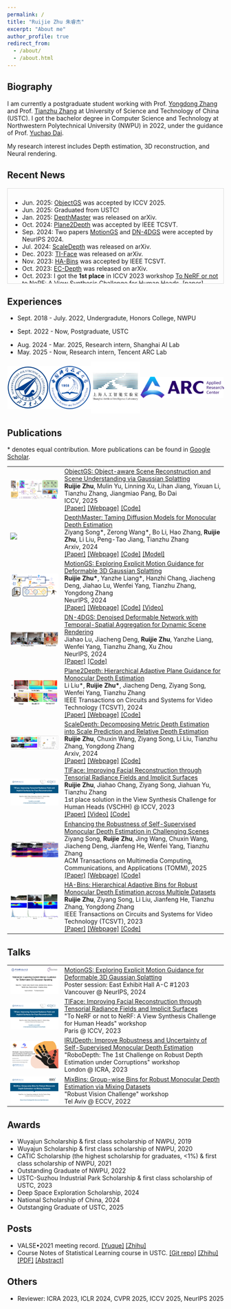 ```yaml
---
permalink: /
title: "Ruijie Zhu 朱睿杰"
excerpt: "About me"
author_profile: true
redirect_from: 
  - /about/
  - /about.html
---
```


## Biography

I am currently a postgraduate student working with Prof. [Yongdong Zhang](https://scholar.google.com/citations?user=hxGs4ukAAAAJ&hl) and Prof. [Tianzhu Zhang](http://staff.ustc.edu.cn/~tzzhang/) at University of Science and Technology of China (USTC). 
I got the bachelor degree in Computer Science and Technology at Northwestern Polytechnical University (NWPU) in 2022, under the guidance of Prof. [Yuchao Dai](https://scholar.google.com/citations?user=fddAbqsAAAAJ&hl).

My research interest includes Depth estimation, 3D reconstruction, and Neural rendering. 

## Recent News

<div style="border: 1px solid #ddd; padding: 10px; height: 200px; overflow-y: scroll;">
  <ul>
    <li>Jun. 2025: <a href="">ObjectGS</a> was accepted by ICCV 2025.</li>
    <li>Jun. 2025: Graduated from USTC!</li>
    <li>Jan. 2025: <a href="https://indu1ge.github.io/DepthMaster_page/">DepthMaster</a> was released on arXiv.</li>
    <li>Oct. 2024: <a href="https://ruijiezhu94.github.io/plane2depth_page/">Plane2Depth</a> was accepted by IEEE TCSVT.</li>  
    <li>Sep. 2024: Two papers <a href="https://ruijiezhu94.github.io/MotionGS_page">MotionGS</a> and <a href="https://arxiv.org/abs/2410.13607">DN-4DGS</a> were accepted by NeurIPS 2024.</li>
    <li>Jul. 2024: <a href="https://ruijiezhu94.github.io/ScaleDepth">ScaleDepth</a> was released on arXiv.</li>
    <li>Dec. 2023: <a href="https://arxiv.org/abs/2312.09527">TI-Face</a> was released on arXiv.</li>
    <li>Nov. 2023: <a href="https://ruijiezhu94.github.io/HABins_TCSVT2023">HA-Bins</a> was accepted by IEEE TCSVT.</li>
    <li>Oct. 2023: <a href="https://ruijiezhu94.github.io/ERDepth_page">EC-Depth</a> was released on arXiv.</li>
    <li>Oct. 2023: I got the <strong>1st place</strong> in ICCV 2023 workshop <a href="https://sites.google.com/view/vschh/home">To NeRF or not to NeRF: A View Synthesis Challenge for Human Heads</a>. <a href="https://openaccess.thecvf.com/content/ICCV2023W/RHWC/papers/Jang_VSCHH_2023_A_Benchmark_for_the_View_Synthesis_Challenge_of_ICCVW_2023_paper.pdf">[paper]</a> <a href="https://youtu.be/QRuVvtpoeVM">[video]</a></li>
    <li>June 2023: I got the <strong>1st place</strong> on RoboDepth competition <a href="https://codalab.lisn.upsaclay.fr/competitions/9418#results">Track1</a> (self-supervised monocular depth estimation) and the <strong>2nd place</strong> on <a href="https://codalab.lisn.upsaclay.fr/competitions/9821#results">Track2</a> (fully-supervised monocular depth estimation) in ICRA 2023. <a href="https://arxiv.org/pdf/2307.15061">[paper]</a> <a href="https://youtu.be/C97J5SDXmZc?list=PLxxrIfcH-qBGZ6x_e1AT2_YnAxiHIKtkB&t=2767">[video]</a></li>
    <li>Oct. 2022: I got <strong>2nd place</strong> on Monocular Depth Estimation leaderboard in ECCV2022 workshop: <a href="http://www.robustvision.net/leaderboard.php?benchmark=depth">Robust Vision Challenge 2022</a>. <a href="https://youtu.be/8ZwiSUYNJiI">[video]</a></li>
  </ul>
</div>


## Experiences

- Sept. 2018 - July. 2022, Undergradute, Honors College, NWPU
<!-- - July.2019 - Aug.2019, Visiting Student, University of Oxford -->
<!-- - July. 2020 - Sept. 2020, Software Development Intern, Huawei -->
<!-- - April.2021 - July.2021, Reinforcement Learining Research Online, University of Cambridge -->
- Sept. 2022 - Now, Postgraduate, USTC
<!-- - Jan. 2024 - Apr. 2024, Algorithm devolopment intern, SenseTime Inc. -->
- Aug. 2024 - Mar. 2025, Research intern, Shanghai AI Lab
- May. 2025 - Now, Research intern, Tencent ARC Lab


<div class="logo" style="display: flex; justify-content: space-around; align-items: center;">
  <a href="https://en.nwpu.edu.cn/"><img src="images/logo_NWPU.png" alt="NWPU" style="height: 100px; width: auto;"></a>
  <!-- <a href="https://www.huawei.com/en/"><img src="images/logo_HUAWEI.jpeg" alt="HUAWEI" style="height: 100px; width: auto;"></a> -->
  <a href="https://en.ustc.edu.cn/"><img src="images/logo_USTC.png" alt="USTC" style="height: 100px; width: auto;"></a>
  <!-- <a href="https://www.sensetime.com/"><img src="images/logo_SenseTime.png" alt="SenseTime" style="height: 100px; width: auto;"></a> -->
  <a href="https://www.shlab.org.cn/"><img src="images/logo_AILab.jpeg" alt="Shanghai AILab" style="height: 120px; width: auto;"></a>
  <a href="https://arc.tencent.com/en/index"><img src="images/logo_ARCLab.png" alt="Tencent ARCLab" style="height: 50px; width: auto;"></a>
</div>


## Publications


\* denotes equal contribution. More publications can be found in <a href="https://scholar.google.com/citations?user=6uuAEdkAAAAJ&hl=en">Google Scholar</a>.


<table style="border-collapse: collapse; border: none;">

  <tr style="border: none;">
    <td style="align-items:center; width: 25%; border: none;">
      <img src="images/2025-iccv-objectgs.jpg" style="vertical-align:middle"/>
    </td>
    <td style="align-items:center; border: none;">
      <a href="">ObjectGS: Object-aware Scene Reconstruction and Scene Understanding via Gaussian Splatting</a>
      <br><b>Ruijie Zhu</b>, Mulin Yu, Linning Xu, Lihan Jiang, Yixuan Li, Tianzhu Zhang, Jiangmiao Pang, Bo Dai
      <br> ICCV, 2025
      <br> 
      <a href="">[Paper]</a>
      <a href="">[Webpage]</a>
      <a href="">[Code]</a>
    </td>
  </tr>

  <tr style="border: none;">
    <td style="align-items:center; width: 25%; border: none;">
      <img src="images/2025-arxiv-depthmaster.png" style="vertical-align:middle"/>
    </td>
    <td style="align-items:center; border: none;">
      <a href="https://indu1ge.github.io/DepthMaster_page/">DepthMaster: Taming Diffusion Models for Monocular Depth Estimation</a>
      <br>Ziyang Song*, Zerong Wang*, Bo Li, Hao Zhang, <b>Ruijie Zhu</b>, Li Liu, Peng-Tao Jiang, Tianzhu Zhang
      <br> Arxiv, 2024
      <br> 
      <a href="https://arxiv.org/abs/2501.02576">[Paper]</a>
      <a href="https://indu1ge.github.io/DepthMaster_page/">[Webpage]</a>
      <a href="https://github.com/indu1ge/DepthMaster">[Code]</a>
      <a href="https://huggingface.co/zysong212/DepthMaster">[Model]</a>
    </td>
  </tr>

  <tr style="border: none;">
    <td style="align-items:center; width: 25%; border: none;">
      <img src="images/2024-nips-motiongs.png" style="vertical-align:middle"/>
    </td>
    <td style="align-items:center; border: none;">
      <a href="https://ruijiezhu94.github.io/MotionGS_page">MotionGS: Exploring Explicit Motion Guidance for Deformable 3D Gaussian Splatting</a>
      <br><b>Ruijie Zhu*</b>, Yanzhe Liang*, Hanzhi Chang, Jiacheng Deng, Jiahao Lu, Wenfei Yang, Tianzhu Zhang, Yongdong Zhang
      <br> NeurIPS, 2024
      <br> 
      <a href="https://arxiv.org/abs/2410.07707">[Paper]</a>
      <a href="https://ruijiezhu94.github.io/MotionGS_page">[Webpage]</a>
      <a href="https://github.com/RuijieZhu94/MotionGS">[Code]</a>
      <a href="https://www.youtube.com/watch?v=25DgViuuKFI">[Video]</a>
    </td>
  </tr>


  <tr style="border: none;">
    <td style="align-items:center; width: 25%; border: none;">
      <img src="images/2024-nips-dn4dgs.png" style="vertical-align:middle"/>
    </td>
    <td style="align-items:center; border: none;">
      <a href="https://arxiv.org/abs/2410.13607">DN-4DGS: Denoised Deformable Network with Temporal-Spatial Aggregation for Dynamic Scene Rendering</a>
      <br>Jiahao Lu, Jiacheng Deng, <b>Ruijie Zhu</b>, Yanzhe Liang, Wenfei Yang, Tianzhu Zhang, Xu Zhou
      <br> NeurIPS, 2024
      <br> 
      <a href="https://arxiv.org/abs/2410.13607">[Paper]</a>
      <!-- <a href="">[Webpage]</a> -->
      <a href="https://github.com/peoplelu/DN-4DGS">[Code]</a>
    </td>
  </tr>


  <tr style="border: none;">
    <td style="align-items:center; width: 25%; border: none;">
      <img src="images/2024-arxiv-plane2depth.png" style="vertical-align:middle"/>
    </td>
    <td style="align-items:center; border: none;">
      <a href="https://ruijiezhu94.github.io/Plane2Depth">Plane2Depth: Hierarchical Adaptive Plane Guidance for Monocular Depth Estimation</a>
      <br>Li Liu*, <b>Ruijie Zhu*</b>, Jiacheng Deng, Ziyang Song, Wenfei Yang, Tianzhu Zhang
      <br> IEEE Transactions on Circuits and Systems for Video Technology (TCSVT), 2024
      <br> 
      <a href="https://ieeexplore.ieee.org/document/10711868/">[Paper]</a>
      <a href="https://ruijiezhu94.github.io/plane2depth_page">[Webpage]</a>
      <a href="https://github.com/RuijieZhu94/mmdepth/tree/main/projects/Plane2Depth">[Code]</a>
    </td>
  </tr>

  <tr style="border: none;">
    <td style="align-items:center; width: 25%; border: none;">
      <img src="images/2024-arxiv-ScaleDepth.jpg" style="vertical-align:middle"/>
    </td>
    <td style="align-items:center; border: none;">
      <a href="https://ruijiezhu94.github.io/ScaleDepth">ScaleDepth: Decomposing Metric Depth Estimation into Scale Prediction and Relative Depth Estimation</a>
      <br><b>Ruijie Zhu</b>, Chuxin Wang, Ziyang Song, Li Liu, Tianzhu Zhang, Yongdong Zhang
      <br> Arxiv, 2024
      <br> 
      <a href="https://arxiv.org/abs/2407.08187">[Paper]</a>
      <a href="https://ruijiezhu94.github.io/ScaleDepth">[Webpage]</a>
      <a href="https://github.com/RuijieZhu94/mmdepth/tree/main/projects/ScaleDepth">[Code]</a>
    </td>
  </tr>

  <tr style="border: none;">
    <td style="align-items:center; width: 25%; border: none;">
      <img src="images/2023-iccvw-TI-Face.png" style="vertical-align:middle"/>
    </td>
    <td style="align-items:center; border: none;">
      <a href="https://github.com/RuijieZhu94/TI-Face">TIFace: Improving Facial Reconstruction through Tensorial Radiance Fields and Implicit Surfaces</a>
      <br><b>Ruijie Zhu</b>, Jiahao Chang, Ziyang Song, Jiahuan Yu, Tianzhu Zhang
      <br> 1st place solution in the View Synthesis Challenge for Human Heads (VSCHH) @ ICCV, 2023
      <br> 
      <a href="https://arxiv.org/abs/2312.09527">[Paper]</a>
      <a href="https://youtu.be/QRuVvtpoeVM">[Video]</a>
      <a href="https://github.com/RuijieZhu94/TI-Face">[Code]</a>
    </td>
  </tr>

  <tr style="border: none;">
    <td style="align-items:center; width: 25%; border: none;">
      <img src="images/2023-arxiv-ECDepth.jpg" style="vertical-align:middle"/>
    </td>
    <td style="align-items:center; border: none;">
      <a href="https://ruijiezhu94.github.io/ERDepth_page/">Enhancing the Robustness of Self-Supervised Monocular Depth Estimation in Challenging Scenes</a>
      <br>Ziyang Song, <b>Ruijie Zhu</b>, Jing Wang, Chuxin Wang, Jiacheng Deng, Jianfeng He, Wenfei Yang, Tianzhu Zhang
      <br> ACM Transactions on Multimedia Computing, Communications, and Applications (TOMM), 2025
      <br> 
      <a href="http://arxiv.org/abs/2310.08044">[Paper]</a>
      <a href="https://ruijiezhu94.github.io/ERDepth_page/">[Webpage]</a>
      <a href="https://github.com/RuijieZhu94/EC-Depth">[Code]</a>
    </td>
  </tr>

  <tr style="border: none;">
    <td style="align-items:center; width: 25%; border: none;">
      <img src="images/2023-tcsvt-HABins.jpg" style="vertical-align:middle"/>
    </td>
    <td style="align-items:center; border: none;">
      <a href="https://ruijiezhu94.github.io/HABins_TCSVT2023/">HA-Bins: Hierarchical Adaptive Bins for Robust Monocular Depth Estimation across Multiple Datasets</a>
      <br><b>Ruijie Zhu</b>, Ziyang Song, Li Liu, Jianfeng He, Tianzhu Zhang, Yongdong Zhang
      <br> IEEE Transactions on Circuits and Systems for Video Technology (TCSVT), 2023
      <br> 
      <a href="https://ieeexplore.ieee.org/document/10325550">[Paper]</a>
      <a href="https://ruijiezhu94.github.io/HABins_TCSVT2023/">[Webpage]</a>
      <a href="https://github.com/RuijieZhu94/HABins">[Code]</a>
    </td>
  </tr>


</table>

## Talks

<table style="border-collapse: collapse; border: none;">

  <tr style="border: none;">
    <td style="align-items:center; width: 25%; border: none;">
      <img src="images/2024-nips-motiongs-video.png" style="vertical-align:middle"/>
    </td>
    <td style="align-items:center; border: none;">
      <a href="https://www.youtube.com/watch?v=25DgViuuKFI">MotionGS: Exploring Explicit Motion Guidance for Deformable 3D Gaussian Splatting</a>
      <br>Poster session: East Exhibit Hall A-C #1203
      <br>Vancouver @ NeurIPS, 2024
      <!-- <br>  -->
      <!-- <a href="https://arxiv.org/abs/2410.07707">[Paper]</a>
      <a href="https://ruijiezhu94.github.io/MotionGS_page">[Webpage]</a>
      <a href="https://github.com/RuijieZhu94/MotionGS">[Code]</a>
      <a href="https://www.youtube.com/watch?v=25DgViuuKFI">[Video]</a> -->
    </td>
  </tr>

  <tr style="border: none;">
    <td style="align-items:center; width: 25%; border: none;">
      <img src="images/2023-iccvw-TI-Face.png" style="vertical-align:middle"/>
    </td>
    <td style="align-items:center; border: none;">
      <a href="https://youtu.be/QRuVvtpoeVM">TIFace: Improving Facial Reconstruction through Tensorial Radiance Fields and Implicit Surfaces</a>
      <br>"To NeRF or not to NeRF: A View Synthesis Challenge for Human Heads" workshop
      <br> Paris @ ICCV, 2023
      <!-- <br> 
      <a href="https://arxiv.org/abs/2312.09527">[Paper]</a>
      <a href="https://youtu.be/QRuVvtpoeVM">[Video]</a>
      <a href="https://github.com/RuijieZhu94/TI-Face">[Code]</a>
      <a href="https://sites.google.com/view/vschh/home">[Challenge]</a> -->
    </td>
  </tr>

  <tr style="border: none;">
    <td style="align-items:center; width: 25%; border: none;">
      <img src="images/2023-icraw-IRUDepth.png" style="vertical-align:middle"/>
    </td>
    <td style="align-items:center; border: none;">
      <a href="https://youtu.be/C97J5SDXmZc?list=PLxxrIfcH-qBGZ6x_e1AT2_YnAxiHIKtkB&t=2767">IRUDepth: Improve Robustness and Uncertainty of Self-Supervised Monocular Depth Estimation</a>
      <br>"RoboDepth: The 1st Challenge on Robust Depth Estimation under Corruptions" workshop
      <br> London @ ICRA, 2023
      <!-- <br> 
      <a href="https://youtu.be/C97J5SDXmZc?list=PLxxrIfcH-qBGZ6x_e1AT2_YnAxiHIKtkB&t=2767">[Video]</a>
      <a href="https://robodepth.github.io/">[Challenge]</a> -->
    </td>
  </tr>

  <tr style="border: none;">
    <td style="align-items:center; width: 25%; border: none;">
      <img src="images/2022-eccvw-MixBins.png" style="vertical-align:middle"/>
    </td>
    <td style="align-items:center; border: none;">
      <a href="https://youtu.be/8ZwiSUYNJiI">MixBins: Group-wise Bins for Robust Monocular Depth Estimation via Mixing Datasets</a>
      <br>"Robust Vision Challenge" workshop
      <br> Tel Aviv @ ECCV, 2022
      <!-- <br> 
      <a href="https://youtu.be/8ZwiSUYNJiI">[Video]</a>
      <a href="http://www.robustvision.net/index.php">[Challenge]</a> -->
    </td>
  </tr>

</table>

## Awards

- Wuyajun Scholarship & first class scholarship of NWPU, 2019
- Wuyajun Scholarship & first class scholarship of NWPU, 2020
- CATIC Scholarship (the highest scholarship for graduates, <1%) & first class scholarship of NWPU, 2021
- Outstanding Graduate of NWPU, 2022
- USTC-Suzhou Industrial Park Scholarship & first class scholarship of USTC, 2023
- Deep Space Exploration Scholarship, 2024
- National Scholarship of China, 2024
- Outstanging Graduate of USTC, 2025

## Posts

- VALSE•2021 meeting record. [[Yuque]](https://www.yuque.com/docs/share/99290803-dfd7-4343-9ee6-0887f10bcec0?#) [[Zhihu]](https://zhuanlan.zhihu.com/p/422911676)
- Course Notes of Statistical Learning course in USTC. [[Git repo]](https://github.com/RuijieZhu94/StatisticalLearning_USTC) [[Zhihu]](https://www.zhihu.com/question/49386395/answer/3121492954) [[PDF]](https://github.com/RuijieZhu94/StatisticalLearning_USTC/releases/download/v1.0/outline.pdf)
 [[Abstract]](https://github.com/RuijieZhu94/StatisticalLearning_USTC/releases/download/v1.0/cheatsheet.pdf)

## Others

- Reviewer: ICRA 2023, ICLR 2024, CVPR 2025, ICCV 2025, NeurIPS 2025


<!-- <script type="text/javascript" id="clstr_globe" src="//clustrmaps.com/globe.js?d=QX_iyI0zlBx07-CIFxMa5gP8MwYnoZjUFm6acc6v2DM"></script> -->
<!-- <script type='text/javascript' id='clustrmaps' src='//cdn.clustrmaps.com/map_v2.js?cl=ffffff&w=300&t=n&d=QX_iyI0zlBx07-CIFxMa5gP8MwYnoZjUFm6acc6v2DM'></script> -->

<div style="text-align: center;">
  <br>
  <!-- <div id="lastModified" style="margin-top: 20px; font-size: 12px; color: #7f8c8d;">Last Modified: Jun 10, 2025
  </div>
  <hr style="border: 0; border-top: 2px solid #ecf0f1; width: 80%; margin: 10px auto;"> -->

  <!-- Title -->
  <!-- <h3 style="color: #7f8c8d; font-size: 16px; margin-bottom: 10px;">Visitor Map</h3> -->
  <!-- Visitor Map Component -->

  <div id="clustr_globe_container" style="display: inline-block; width: 150px; height: 150px;">
    <script type="text/javascript" id="clstr_globe" src="//clustrmaps.com/globe.js?d=QX_iyI0zlBx07-CIFxMa5gP8MwYnoZjUFm6acc6v2DM"></script>
  </div>
</div>
